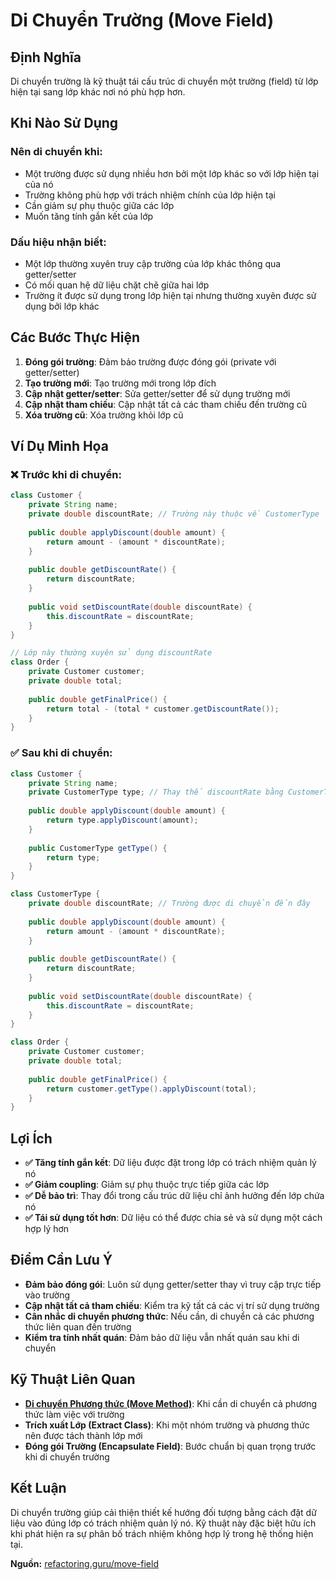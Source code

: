 # **Di Chuyển Trường (Move Field)**

## **Định Nghĩa**
Di chuyển trường là kỹ thuật tái cấu trúc di chuyển một trường (field) từ lớp hiện tại sang lớp khác nơi nó phù hợp hơn.

## **Khi Nào Sử Dụng**

### **Nên di chuyển khi:**
- Một trường được sử dụng nhiều hơn bởi một lớp khác so với lớp hiện tại của nó
- Trường không phù hợp với trách nhiệm chính của lớp hiện tại
- Cần giảm sự phụ thuộc giữa các lớp
- Muốn tăng tính gắn kết của lớp

### **Dấu hiệu nhận biết:**
- Một lớp thường xuyên truy cập trường của lớp khác thông qua getter/setter
- Có mối quan hệ dữ liệu chặt chẽ giữa hai lớp
- Trường ít được sử dụng trong lớp hiện tại nhưng thường xuyên được sử dụng bởi lớp khác

## **Các Bước Thực Hiện**

1. **Đóng gói trường**: Đảm bảo trường được đóng gói (private với getter/setter)
2. **Tạo trường mới**: Tạo trường mới trong lớp đích
3. **Cập nhật getter/setter**: Sửa getter/setter để sử dụng trường mới
4. **Cập nhật tham chiếu**: Cập nhật tất cả các tham chiếu đến trường cũ
5. **Xóa trường cũ**: Xóa trường khỏi lớp cũ

## **Ví Dụ Minh Họa**

### **❌ Trước khi di chuyển:**
```java
class Customer {
    private String name;
    private double discountRate; // Trường này thuộc về CustomerType
    
    public double applyDiscount(double amount) {
        return amount - (amount * discountRate);
    }
    
    public double getDiscountRate() {
        return discountRate;
    }
    
    public void setDiscountRate(double discountRate) {
        this.discountRate = discountRate;
    }
}

// Lớp này thường xuyên sử dụng discountRate
class Order {
    private Customer customer;
    private double total;
    
    public double getFinalPrice() {
        return total - (total * customer.getDiscountRate());
    }
}
```

### **✅ Sau khi di chuyển:**
```java
class Customer {
    private String name;
    private CustomerType type; // Thay thế discountRate bằng CustomerType
    
    public double applyDiscount(double amount) {
        return type.applyDiscount(amount);
    }
    
    public CustomerType getType() {
        return type;
    }
}

class CustomerType {
    private double discountRate; // Trường được di chuyển đến đây
    
    public double applyDiscount(double amount) {
        return amount - (amount * discountRate);
    }
    
    public double getDiscountRate() {
        return discountRate;
    }
    
    public void setDiscountRate(double discountRate) {
        this.discountRate = discountRate;
    }
}

class Order {
    private Customer customer;
    private double total;
    
    public double getFinalPrice() {
        return customer.getType().applyDiscount(total);
    }
}
```

## **Lợi Ích**

- **✅ Tăng tính gắn kết**: Dữ liệu được đặt trong lớp có trách nhiệm quản lý nó
- **✅ Giảm coupling**: Giảm sự phụ thuộc trực tiếp giữa các lớp
- **✅ Dễ bảo trì**: Thay đổi trong cấu trúc dữ liệu chỉ ảnh hưởng đến lớp chứa nó
- **✅ Tái sử dụng tốt hơn**: Dữ liệu có thể được chia sẻ và sử dụng một cách hợp lý hơn

## **Điểm Cần Lưu Ý**

- **Đảm bảo đóng gói**: Luôn sử dụng getter/setter thay vì truy cập trực tiếp vào trường
- **Cập nhật tất cả tham chiếu**: Kiểm tra kỹ tất cả các vị trí sử dụng trường
- **Cân nhắc di chuyển phương thức**: Nếu cần, di chuyển cả các phương thức liên quan đến trường
- **Kiểm tra tính nhất quán**: Đảm bảo dữ liệu vẫn nhất quán sau khi di chuyển

## **Kỹ Thuật Liên Quan**

- **[Di chuyển Phương thức (Move Method)](./1-move-method.md)**: Khi cần di chuyển cả phương thức làm việc với trường
- **Trích xuất Lớp (Extract Class)**: Khi một nhóm trường và phương thức nên được tách thành lớp mới
- **Đóng gói Trường (Encapsulate Field)**: Bước chuẩn bị quan trọng trước khi di chuyển trường

## **Kết Luận**

Di chuyển trường giúp cải thiện thiết kế hướng đối tượng bằng cách đặt dữ liệu vào đúng lớp có trách nhiệm quản lý nó. Kỹ thuật này đặc biệt hữu ích khi phát hiện ra sự phân bố trách nhiệm không hợp lý trong hệ thống hiện tại.

**Nguồn:** [refactoring.guru/move-field](https://refactoring.guru/move-field)